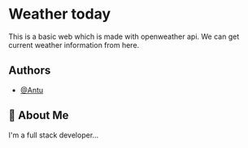 
# Weather today

This is a basic web which is made with openweather api. We can get current weather information from here.


## Authors

- [@Antu](https://www.github.com/antusaha970)

## 🚀 About Me
I'm a full stack developer...

